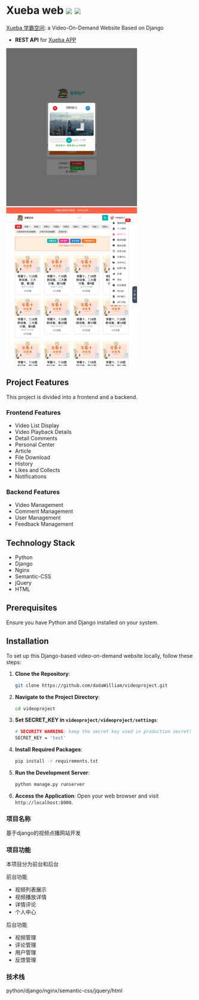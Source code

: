 # Xueba web ![](https://img.shields.io/badge/python-3.11-orange?style=for-the-badge&logo=python&logoColor=orange) ![](https://img.shields.io/badge/django-4.1.5-green?style=for-the-badge&logo=django&logoColor=green) 
[Xueba 学霸空间](https://xueba.ca): a Video-On-Demand Website Based on Django
- **REST API** for [Xueba APP](https://github.com/dadaWilliam/xueba) 

<img src="IMG_3981.jpg" width="350"><img src="IMG_3983.jpg" width="350">
## Project Features

This project is divided into a frontend and a backend.

### Frontend Features

- Video List Display
- Video Playback Details
- Detail Comments
- Personal Center
- Article
- File Download
- History
- Likes and Collects
- Notifications

### Backend Features

- Video Management
- Comment Management
- User Management
- Feedback Management

## Technology Stack

- Python
- Django
- Nginx
- Semantic-CSS
- jQuery
- HTML

## Prerequisites
Ensure you have Python and Django installed on your system. 

## Installation
To set up this Django-based video-on-demand website locally, follow these steps:

1. **Clone the Repository**:
   ```sh
   git clone https://github.com/dadaWilliam/videoproject.git
2. **Navigate to the Project Directory**:
   ```sh
   cd videoproject
3. **Set SECRET_KEY in `videoproject/videoproject/settings`**:
   ```sh
   # SECURITY WARNING: keep the secret key used in production secret!
   SECRET_KEY = 'test'
4. **Install Required Packages**:
   ```sh
   pip install -r requirements.txt
5. **Run the Development Server**:
    ```sh
   python manage.py runserver
6. **Access the Application**:
Open your web browser and visit `http://localhost:8000`.

### 项目名称
基于django的视频点播网站开发

### 项目功能
本项目分为前台和后台

前台功能
- 视频列表展示
- 视频播放详情
- 详情评论
- 个人中心

后台功能
- 视频管理
- 评论管理
- 用户管理
- 反馈管理

### 技术栈
python/django/nginx/semantic-css/jquery/html
